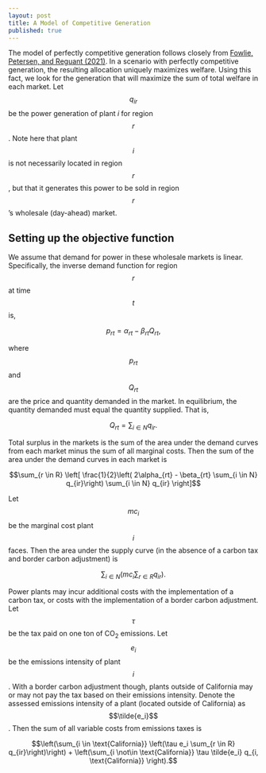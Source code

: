 ```yaml
---
layout: post
title: A Model of Competitive Generation
published: true
---
```


The model of perfectly competitive generation follows closely from [Fowlie, Petersen, and Reguant (2021)](https://www.aeaweb.org/articles?id=10.1257/pandp.20211073). In a scenario with perfectly competitive generation, the resulting allocation uniquely maximizes welfare. Using this fact, we look for the generation that will maximize the sum of total welfare in each market. Let $$q_{ir}$$ be the power generation of plant $i$ for region $$r$$. Note here that plant $$i$$ is not necessarily located in region $$r$$, but that it generates this power to be sold in region $$r$$’s wholesale (day-ahead) market. 

## Setting up the objective function

We assume that demand for power in these wholesale markets is linear. Specifically, the inverse demand function for region $$r$$ at time $$t$$ is,

$$p_{rt} = \alpha_{rt} - \beta_{rt} Q_{rt},$$

where $$p_{rt}$$ and $$Q_{rt}$$ are the price and quantity demanded in the market. In equilibrium, the quantity demanded must equal the quantity supplied. That is, 

$$Q_{rt} = \sum_{i \in N} q_{ir}.$$

Total surplus in the markets is the sum of the area under the demand curves from each market minus the sum of all marginal costs. Then the sum of the area under the demand curves in each market is

$$\sum_{r \in R} \left[ \frac{1}{2}\left( 2\alpha_{rt} - \beta_{rt} \sum_{i \in N} q_{ir}\right) \sum_{i \in N} q_{ir} \right]$$

Let $$mc_i$$ be the marginal cost plant $$i$$ faces. Then the area under the supply curve (in the absence of a carbon tax and border carbon adjustment) is

$$\sum_{i \in N} \left( mc_i  \sum_{r \in R} q_{ir} \right).$$

Power plants may incur additional costs with the implementation of a carbon tax, or costs with the implementation of a border carbon adjustment. Let $$\tau$$ be the tax paid on one ton of CO<sub>2</sub> emissions. Let $$e_i$$ be the emissions intensity of plant $$i$$. With a border carbon adjustment though, plants outside of California may or may not pay the tax based on their emissions intensity. Denote the assessed emissions intensity of a plant (located outside of California) as $$\tilde{e_i}$$. Then the sum of all variable costs from emissions taxes is

$$\left(\sum_{i \in \text{California}} \left(\tau e_i \sum_{r \in R} q_{ir}\right)\right) + \left(\sum_{i \not\in \text{California}} \tau \tilde{e_i} q_{i, \text{California}} \right).$$

